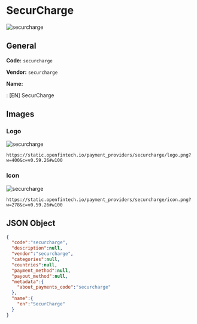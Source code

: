 
# SecurCharge 
![securcharge](https://static.openfintech.io/payment_providers/securcharge/logo.png?w=400&c=v0.59.26#w100)  

## General 
 
**Code:** `securcharge` 
 
**Vendor:** `securcharge` 
 
**Name:** 
 
:	[EN] SecurCharge 
 

## Images 

### Logo 
 
![securcharge](https://static.openfintech.io/payment_providers/securcharge/logo.png?w=400&c=v0.59.26#w100)  

```
https://static.openfintech.io/payment_providers/securcharge/logo.png?w=400&c=v0.59.26#w100
```  

### Icon 
 
![securcharge](https://static.openfintech.io/payment_providers/securcharge/icon.png?w=278&c=v0.59.26#w100)  

```
https://static.openfintech.io/payment_providers/securcharge/icon.png?w=278&c=v0.59.26#w100
```  

## JSON Object 

```json
{
  "code":"securcharge",
  "description":null,
  "vendor":"securcharge",
  "categories":null,
  "countries":null,
  "payment_method":null,
  "payout_method":null,
  "metadata":{
    "about_payments_code":"securcharge"
  },
  "name":{
    "en":"SecurCharge"
  }
}
```  
